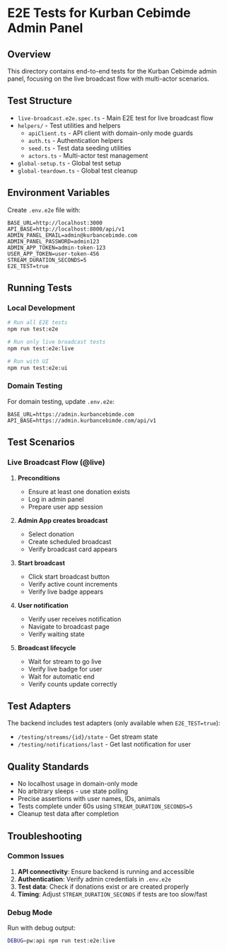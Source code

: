 # E2E Tests for Kurban Cebimde Admin Panel

## Overview

This directory contains end-to-end tests for the Kurban Cebimde admin panel, focusing on the live broadcast flow with multi-actor scenarios.

## Test Structure

- `live-broadcast.e2e.spec.ts` - Main E2E test for live broadcast flow
- `helpers/` - Test utilities and helpers
  - `apiClient.ts` - API client with domain-only mode guards
  - `auth.ts` - Authentication helpers
  - `seed.ts` - Test data seeding utilities
  - `actors.ts` - Multi-actor test management
- `global-setup.ts` - Global test setup
- `global-teardown.ts` - Global test cleanup

## Environment Variables

Create `.env.e2e` file with:

```env
BASE_URL=http://localhost:3000
API_BASE=http://localhost:8000/api/v1
ADMIN_PANEL_EMAIL=admin@kurbancebimde.com
ADMIN_PANEL_PASSWORD=admin123
ADMIN_APP_TOKEN=admin-token-123
USER_APP_TOKEN=user-token-456
STREAM_DURATION_SECONDS=5
E2E_TEST=true
```

## Running Tests

### Local Development

```bash
# Run all E2E tests
npm run test:e2e

# Run only live broadcast tests
npm run test:e2e:live

# Run with UI
npm run test:e2e:ui
```

### Domain Testing

For domain testing, update `.env.e2e`:

```env
BASE_URL=https://admin.kurbancebimde.com
API_BASE=https://admin.kurbancebimde.com/api/v1
```

## Test Scenarios

### Live Broadcast Flow (@live)

1. **Preconditions**
   - Ensure at least one donation exists
   - Log in admin panel
   - Prepare user app session

2. **Admin App creates broadcast**
   - Select donation
   - Create scheduled broadcast
   - Verify broadcast card appears

3. **Start broadcast**
   - Click start broadcast button
   - Verify active count increments
   - Verify live badge appears

4. **User notification**
   - Verify user receives notification
   - Navigate to broadcast page
   - Verify waiting state

5. **Broadcast lifecycle**
   - Wait for stream to go live
   - Verify live badge for user
   - Wait for automatic end
   - Verify counts update correctly

## Test Adapters

The backend includes test adapters (only available when `E2E_TEST=true`):

- `/testing/streams/{id}/state` - Get stream state
- `/testing/notifications/last` - Get last notification for user

## Quality Standards

- No localhost usage in domain-only mode
- No arbitrary sleeps - use state polling
- Precise assertions with user names, IDs, animals
- Tests complete under 60s using `STREAM_DURATION_SECONDS=5`
- Cleanup test data after completion

## Troubleshooting

### Common Issues

1. **API connectivity**: Ensure backend is running and accessible
2. **Authentication**: Verify admin credentials in `.env.e2e`
3. **Test data**: Check if donations exist or are created properly
4. **Timing**: Adjust `STREAM_DURATION_SECONDS` if tests are too slow/fast

### Debug Mode

Run with debug output:

```bash
DEBUG=pw:api npm run test:e2e:live
```
